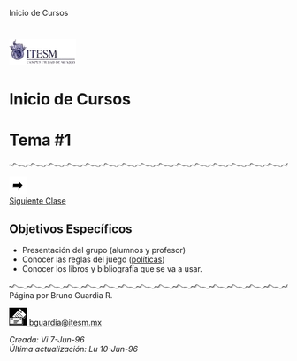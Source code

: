  Inicio de Cursos

![TEC](../../images/tec-ccmt.gif)
=================================

Inicio de Cursos
================

Tema #1
=======

![](../../images/waveline.gif)

[![Sesión Siguiente](../../images/sigue.gif)  
Siguiente Clase](clase02.md)

Objetivos Específicos
---------------------

*   Presentación del grupo (alumnos y profesor)
*   Conocer las reglas del juego ([políticas](../politica.htm))
*   Conocer los libros y bibliografía que se va a usar.

![](../../images/waveline.gif) Página por Bruno Guardia R.

 [![Correo](../../images/mail.gif) bguardia@itesm.mx](mailto:bguardia@campus.ccm.itesm.mx)

_Creada: Vi 7-Jun-96_  
_Última actualización: Lu 10-Jun-96_